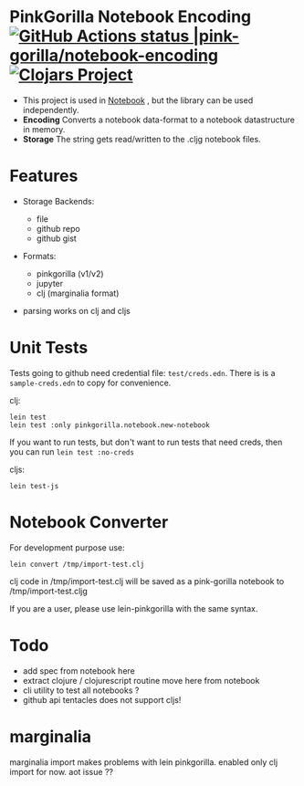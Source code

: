 # PinkGorilla Notebook Encoding [![GitHub Actions status |pink-gorilla/notebook-encoding](https://github.com/pink-gorilla/notebook-encoding/workflows/CI/badge.svg)](https://github.com/pink-gorilla/notebook-encoding/actions?workflow=CI)[![Clojars Project](https://img.shields.io/clojars/v/org.pinkgorilla/notebook-encoding.svg)](https://clojars.org/org.pinkgorilla/notebook-encoding)

- This project is used in [Notebook](https://github.com/pink-gorilla/gorilla-notebook) ,
  but the library can be used independently.
- **Encoding** Converts a notebook data-format to a notebook datastructure in memory.
- **Storage** The string gets read/written to the .cljg notebook files.

# Features
- Storage Backends: 
  - file
  - github repo 
  - github gist

- Formats: 
  - pinkgorilla (v1/v2)
  - jupyter
  - clj (marginalia format)
- parsing works on clj and cljs

# Unit Tests

Tests going to github need credential file: `test/creds.edn`. There is is
a `sample-creds.edn` to copy for convenience.

clj:

```
lein test
lein test :only pinkgorilla.notebook.new-notebook
```

If you want to run tests, but don't want to run tests that need creds, then
you can run `lein test :no-creds`

cljs:
```
lein test-js
```

# Notebook Converter

For development purpose use:

```
lein convert /tmp/import-test.clj
```
clj code in /tmp/import-test.clj will be saved as a pink-gorilla notebook to /tmp/import-test.cljg

If you are a user, please use lein-pinkgorilla with the same syntax.

# Todo
- add spec from notebook here
- extract clojure / clojurescript routine move here from notebook
- cli utility to test all notebooks ?
- github api tentacles does not support cljs!


# marginalia
marginalia import makes problems with lein pinkgorilla.
enabled only clj import for now.
aot issue ??